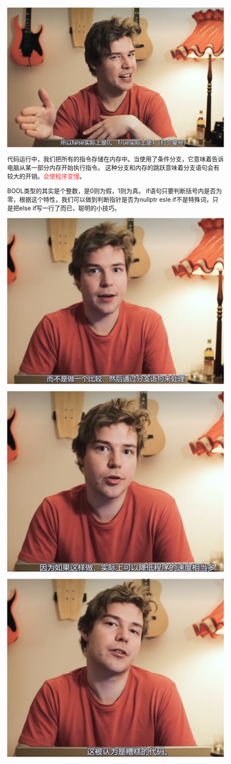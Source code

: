 
![](attachments/条件与分支_image_0.png)

代码运行中，我们把所有的指令存储在内存中。当使用了条件分支，它意味着告诉电脑从某一部分内存开始执行指令。
这种分支和内存的跳跃意味着分支语句会有较大的开销。<font color= "#F33232">会使程序变慢</font>。 

BOOL类型的其实是个整数，是0则为假，1则为真。
if语句只要判断括号内是否为零，根据这个特性，我们可以做到判断指针是否为nullptr
esle if不是特殊词，只是把else if写一行了而已，聪明的小技巧。

![](attachments/条件与分支_image_1.png)

![](attachments/条件与分支_image_2.png)

![](attachments/条件与分支_image_3.png)
